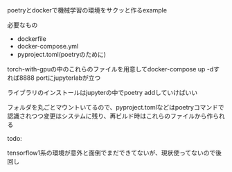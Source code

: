 poetryとdockerで機械学習の環境をサクッと作るexample

必要なもの

- dockerfile
- docker-compose.yml
- pyproject.toml(poetryのために)

torch-with-gpuの中のこれらのファイルを用意してdocker-compose up -dすれば8888 portにjupyterlabが立つ

ライブラリのインストールはjupyterの中でpoetry addしていけばいい

フォルダを丸ごとマウントいてるので、pyproject.tomlなどはpoetryコマンドで認識されつつ変更はシステムに残り、再ビルド時はこれらのファイルから作られる


todo:

tensorflow1系の環境が意外と面倒でまだできてないが、現状使ってないので後回し
